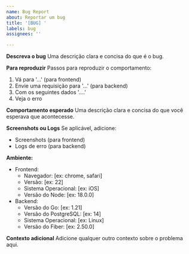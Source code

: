 ```yaml
---
name: Bug Report
about: Reportar um bug
title: '[BUG] '
labels: bug
assignees: ''

---
```


**Descreva o bug**
Uma descrição clara e concisa do que é o bug.

**Para reproduzir**
Passos para reproduzir o comportamento:
1. Vá para '...' (para frontend)
2. Envie uma requisição para '...' (para backend)
3. Com os seguintes dados '....'
4. Veja o erro

**Comportamento esperado**
Uma descrição clara e concisa do que você esperava que acontecesse.

**Screenshots ou Logs**
Se aplicável, adicione:
- Screenshots (para frontend)
- Logs de erro (para backend)

**Ambiente:**
 - Frontend:
   - Navegador: [ex: chrome, safari]
   - Versão: [ex: 22]
   - Sistema Operacional: [ex: iOS]
   - Versão do Node: [ex: 18.0.0]
 - Backend:
   - Versão do Go: [ex: 1.21]
   - Versão do PostgreSQL: [ex: 14]
   - Sistema Operacional: [ex: Linux]
   - Versão do Fiber: [ex: 2.50.0]

**Contexto adicional**
Adicione qualquer outro contexto sobre o problema aqui. 